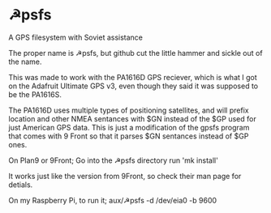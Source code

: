 # ☭psfs
A GPS filesystem with Soviet assistance

The proper name is ☭psfs, but github cut the little hammer and sickle out of the name.

This was made to work with the PA1616D GPS reciever, which is what I got on the Adafruit Ultimate GPS v3, even though they said it was supposed to be the PA1616S.

The PA1616D uses multiple types of positioning satellites, and will prefix location and other NMEA sentances with $GN instead of the $GP used for just American GPS data.  This is just a modification of the gpsfs program that comes with 9 Front so that it parses $GN sentances instead of $GP ones.

On Plan9 or 9Front;
Go into the ☭psfs directory
run 'mk install'

It works just like the version from 9Front, so check their man page for detials.

On my Raspberry Pi, to run it; 
aux/☭psfs -d /dev/eia0 -b 9600
